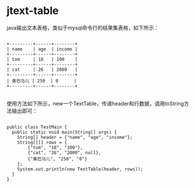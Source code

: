 # jtext-table
java输出文本表格，类似于mysql命令行的结果集表格，如下所示：
<pre>
<code>
+---------+------+--------+
| name    | age  | income |
+---------+------+--------+
| tom     | 18   | 100    |
+---------+------+--------+
| cat     | 26   | 2000   |
+---------+------+--------+
| 奥巴马儿 | 250  | 0      |
+---------+------+--------+
</code>
</pre>

使用方法如下所示，new一个TextTable，传递header和行数据，调用toString方法输出即可：
<pre>
<code>
public class TestMain {
  public static void main(String[] args) {
    String[] header = {"name", "age", "income"};
    String[][] rows = {
        {"tom", "18", "100"},
        {"cat", "26", "2000", null},
        {"奥巴马儿", "250", "0"}
    };
    System.out.println(new TextTable(header, rows));
  }
}
</code>
</pre>
